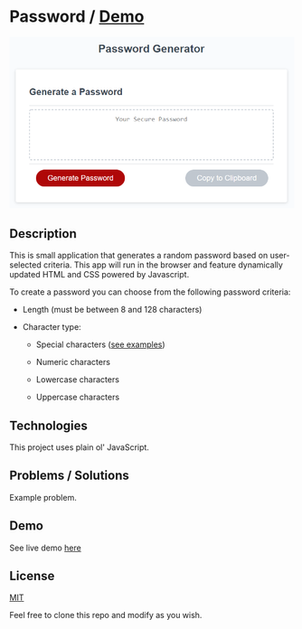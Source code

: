 # Password / [Demo]() 

![screenshot](assets/03-javascript-homework-demo.png)

## Description

This is small application that generates a random password based on user-selected criteria. This app will run in the browser and feature dynamically updated HTML and CSS powered by Javascript.

To create a password you can choose from the following password criteria:

* Length (must be between 8 and 128 characters)

* Character type:

  * Special characters ([see examples](https://www.owasp.org/index.php/Password_special_characters))

  * Numeric characters

  * Lowercase characters

  * Uppercase characters

## Technologies

This project uses plain ol' JavaScript. 

## Problems / Solutions

Example problem.

## Demo

See live demo [here](https://yarocruz.github.io/password-generator/)

## License 

[MIT](/LICENSE)

Feel free to clone this repo and modify as you wish.